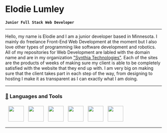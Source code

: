 # Elodie Lumley

**`Junior Full Stack Web Developer`**

<hr>

Hello, my name is Elodie and I am a junior developer based in Minnesota. I mainly do freelance Front-End Web Development at the moment but I also love other types of programming like software development and robotics. All of my repositories for Web Development are labled with the domain name and are in my organization ["Synthia Technologies"](https://github.com/Synthia-Technologies). Each of the sites are the products of weeks of making sure my client is able to be completely satisfied with the website that they end up with. I am very big on making sure that the client takes part in each step of the way, from designing to hosting I make it as transparent as I can exactly what I am doing.

<hr>

### [🧰](https://emojipedia.org/toolbox) Languages and Tools

<div style="margin:5px">
<img src="https://cdn.jsdelivr.net/gh/devicons/devicon@latest/icons/javascript/javascript-original.svg" style="width:50px; margin:5px" />
<img src="https://cdn.jsdelivr.net/gh/devicons/devicon@latest/icons/html5/html5-original.svg" style="width:50px; margin:5px" />
<img src="https://cdn.jsdelivr.net/gh/devicons/devicon@latest/icons/css3/css3-original.svg" style="width:50px; margin:5px" />
<img src="https://cdn.jsdelivr.net/gh/devicons/devicon@latest/icons/react/react-original.svg" style="width:50px; margin:5px" />
<img src="https://cdn.jsdelivr.net/gh/devicons/devicon@latest/icons/python/python-original.svg" style="width:50px; margin:5px" />
<img src="https://cdn.jsdelivr.net/gh/devicons/devicon@latest/icons/git/git-original.svg" style="width:50px; margin:5px" />
</div>

<hr>
